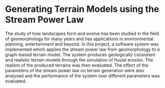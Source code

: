 # Generating Terrain Models using the Stream Power Law

The study of how landscapes form and evolve has been studied in the field of geomorphology
for many years and has applications in environmental planning, entertainment and beyond. In
this project, a software system was implemented which applies the stream power law from
geomorphology to a graph-based terrain model. The system produces geologically consistent
and realistic terrain models through the simulation of fluvial erosion. The realism of the
produced terrains was then evaluated. The effect of the parameters of the stream power law
on terrain generation were also analysed and the performance of the system over different
parameters was evaluated.
